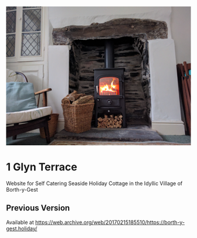 ![Cover](images/background.jpg)

# 1 Glyn Terrace
Website for Self Catering Seaside Holiday Cottage in the Idyllic Village of Borth-y-Gest


## Previous Version
Available at https://web.archive.org/web/20170215185510/https://borth-y-gest.holiday/
